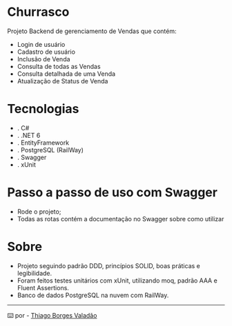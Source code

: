 # Churrasco

Projeto Backend de gerenciamento de Vendas que contém:

+ Login de usuário
+ Cadastro de usuário
+ Inclusão de Venda
+ Consulta de todas as Vendas
+ Consulta detalhada de uma Venda
+ Atualização de Status de Venda


# Tecnologias

+ . C#
+ . .NET 6
+ . EntityFramework
+ . PostgreSQL (RailWay)
+ . Swagger
+ . xUnit

# Passo a passo de uso com Swagger

+ Rode o projeto;
+ Todas as rotas contém a documentação no Swagger sobre como utilizar

# Sobre

+ Projeto seguindo padrão DDD, princípios SOLID, boas práticas e legibilidade.
+ Foram feitos testes unitários com xUnit, utilizando moq, padrão AAA e Fluent Assertions.
+ Banco de dados PostgreSQL na nuvem com RailWay.

---
⌨️ por - [Thiago Borges Valadão](https://www.linkedin.com/in/thiagoborgesv/)

